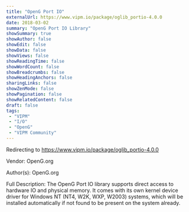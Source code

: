 ```yaml
---
title: "OpenG Port IO"
externalUrl: https://www.vipm.io/package/oglib_portio-4.0.0
date: 2018-03-02
summary: "OpenG Port IO Library"
showSummary: true
showAuthor: false
showEdit: false
showData: false
showViews: false
showReadingTime: false
showWordCount: false
showBreadcrumbs: false
showHeadingAnchors: false
sharingLinks: false
showZenMode: false
showPagination: false
showRelatedContent: false
draft: false
tags:
 - "VIPM"
 - "I/O"
 - "OpenG"
 - "VIPM Community"
---
```


Redirecting to https://www.vipm.io/package/oglib_portio-4.0.0

Vendor: OpenG.org

Author(s): OpenG.org
 
Full Description:
The OpenG Port IO library supports direct access to hardware IO and physical memory.
It comes with its own kernel device driver for Windows NT (NT4, W2K, WXP, W2003) systems, which will be installed automatically if not found to be present on the system already.